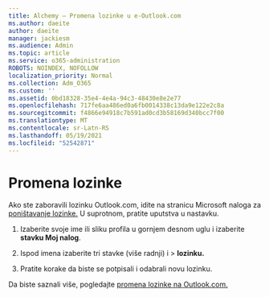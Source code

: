 ```yaml
---
title: Alchemy – Promena lozinke u e-Outlook.com
ms.author: daeite
author: daeite
manager: jackiesm
ms.audience: Admin
ms.topic: article
ms.service: o365-administration
ROBOTS: NOINDEX, NOFOLLOW
localization_priority: Normal
ms.collection: Adm_O365
ms.custom: ''
ms.assetid: 0bd18328-35e4-4e4a-94c3-48430e8e2e77
ms.openlocfilehash: 717fe6aa486ed0a6fb0014338c13da9e122e2c8a
ms.sourcegitcommit: f4866e94918c7b591ad0cd3b58169d340bcc7f00
ms.translationtype: MT
ms.contentlocale: sr-Latn-RS
ms.lasthandoff: 05/19/2021
ms.locfileid: "52542871"
---
```

# <a name="change-your-password"></a>Promena lozinke

Ako ste zaboravili lozinku Outlook.com, idite na stranicu Microsoft naloga za [poništavanje lozinke.](https://go.microsoft.com/fwlink/p/?linkid=841909) U suprotnom, pratite uputstva u nastavku.
  
1. Izaberite svoje ime ili sliku profila u gornjem desnom uglu i izaberite **stavku Moj nalog**. 
    
2. Ispod imena izaberite tri stavke (više radnji) i > **lozinku.** 
    
3. Pratite korake da biste se potpisali i odabrali novu lozinku. 
    
Da biste saznali više, pogledajte [promena lozinke na Outlook.com.](https://support.office.com/article/2138d690-811c-4545-b2f3-e4dbe80c9735.aspx)
  

